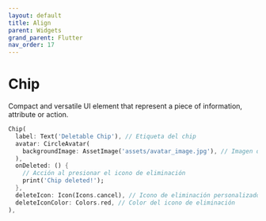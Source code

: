 ```yaml
---
layout: default
title: Align
parent: Widgets
grand_parent: Flutter
nav_order: 17
---
```


# Chip
Compact and versatile UI element that represent a piece of information, attribute or action.

```dart
Chip(
  label: Text('Deletable Chip'), // Etiqueta del chip
  avatar: CircleAvatar(
    backgroundImage: AssetImage('assets/avatar_image.jpg'), // Imagen de fondo del avatar
  ),
  onDeleted: () {
    // Acción al presionar el icono de eliminación
    print('Chip deleted!');
  },
  deleteIcon: Icon(Icons.cancel), // Icono de eliminación personalizado
  deleteIconColor: Colors.red, // Color del icono de eliminación
),
```
